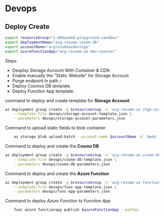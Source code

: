 # Devops

## Deploy Create

```bash
export resourceGroup="1-886aaeb8-playground-sandbox"
export deploymentName="acg-resume-cosmo-db"
export accountName="acgresumeazdevstge"
export azureFunctionApp="acg-resume-az-dev-counter"
```

Steps

- Desploy Storage Account With Container & CDN
- Enable manually the "Static Website" for Storage Account
- Purge endpoint in path `/`
- Deploy Cosmos DB template.
- Deploy Function App template.

command to deploy and create template for **Storage Account**

```bash
az deployment group create -g $resourceGroup -n 'acg-resume-az-stge-account-deployment' \
    --template-file devops/storage-account-template.json \
    --parameters devops/storage-account-parameters.json
```

Command to upload static fields to blob container

```bash
    az storage blob upload-batch --account-name $accountName -d '$web' -s frontend/
```

Command to deploy and create the **Cosmo DB**

```bash
az deployment group create -g $resourceGroup -n 'acg-resume-az-cosmo-db-deployment' \
    --template-file devops/cosmo-db-template.json \
    --parameters devops/cosmo-db-parameters.json
```

Command to deploy and create the **Azure Function**

```bash
az deployment group create -g $resourceGroup -n 'acg-resume-az-function-app-deployment' \
    --template-file devops/func-app-template.json \
    --parameters devops/func-app-parameters.json
```

Command to deploy *Azure Function* to *Function App*

```bash
    func azure functionapp publish $azureFunctionApp --python
```
